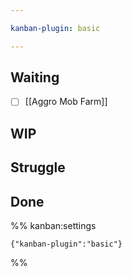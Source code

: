 ```yaml
---

kanban-plugin: basic

---
```


## Waiting

- [ ] [[Aggro Mob Farm]]


## WIP



## Struggle



## Done





%% kanban:settings
```
{"kanban-plugin":"basic"}
```
%%